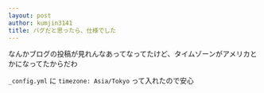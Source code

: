```yaml
---
layout: post
author: kumjin3141
title: バグだと思ったら、仕様でした
---
```

なんかブログの投稿が見れんなあってなってたけど、タイムゾーンがアメリカとかになってたからだわ

`_config.yml` に `timezone: Asia/Tokyo` って入れたので安心